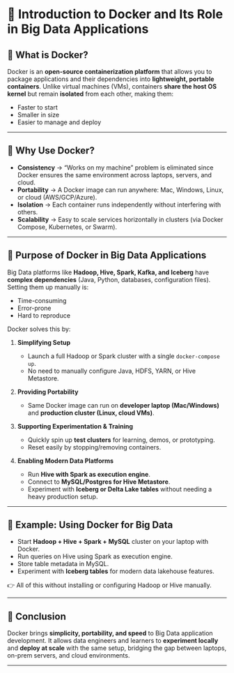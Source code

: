 

# 🐳 Introduction to Docker and Its Role in Big Data Applications

## 🔹 What is Docker?

Docker is an **open-source containerization platform** that allows you to package applications and their dependencies into **lightweight, portable containers**.
Unlike virtual machines (VMs), containers **share the host OS kernel** but remain **isolated** from each other, making them:

* Faster to start  
* Smaller in size
* Easier to manage and deploy

---

## 🔹 Why Use Docker?

* **Consistency** → “Works on my machine” problem is eliminated since Docker ensures the same environment across laptops, servers, and cloud.
* **Portability** → A Docker image can run anywhere: Mac, Windows, Linux, or cloud (AWS/GCP/Azure).
* **Isolation** → Each container runs independently without interfering with others.
* **Scalability** → Easy to scale services horizontally in clusters (via Docker Compose, Kubernetes, or Swarm).

---

## 🔹 Purpose of Docker in Big Data Applications

Big Data platforms like **Hadoop, Hive, Spark, Kafka, and Iceberg** have **complex dependencies** (Java, Python, databases, configuration files). Setting them up manually is:

* Time-consuming
* Error-prone
* Hard to reproduce

Docker solves this by:

1. **Simplifying Setup**

   * Launch a full Hadoop or Spark cluster with a single `docker-compose up`.
   * No need to manually configure Java, HDFS, YARN, or Hive Metastore.

2. **Providing Portability**

   * Same Docker image can run on **developer laptop (Mac/Windows)** and **production cluster (Linux, cloud VMs)**.

3. **Supporting Experimentation & Training**

   * Quickly spin up **test clusters** for learning, demos, or prototyping.
   * Reset easily by stopping/removing containers.

4. **Enabling Modern Data Platforms**

   * Run **Hive with Spark as execution engine**.
   * Connect to **MySQL/Postgres for Hive Metastore**.
   * Experiment with **Iceberg or Delta Lake tables** without needing a heavy production setup.

---

## 🔹 Example: Using Docker for Big Data

* Start **Hadoop + Hive + Spark + MySQL** cluster on your laptop with Docker.
* Run queries on Hive using Spark as execution engine.
* Store table metadata in MySQL.
* Experiment with **Iceberg tables** for modern data lakehouse features.

👉 All of this without installing or configuring Hadoop or Hive manually.

---

## 🚀 Conclusion

Docker brings **simplicity, portability, and speed** to Big Data application development.
It allows data engineers and learners to **experiment locally** and **deploy at scale** with the same setup, bridging the gap between laptops, on-prem servers, and cloud environments.

---
